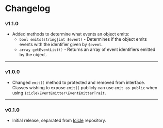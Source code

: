 # Changelog

### v1.1.0

- Added methods to determine what events an object emits:
    - `bool emits(string|int $event)` - Determines if the object emits events with the identifier given by `$event`.
    - `array getEventList()` - Returns an array of event identifiers emitted by the object.

---

### v1.0.0

- Changed `emit()` method to protected and removed from interface. Classes wishing to expose `emit()` publicly can use `emit as public` when using `Icicle\EventEmitter\EventEmitterTrait`.

---

### v0.1.0

- Initial release, separated from [Icicle](//github.com/icicleio/Icicle) repository.
